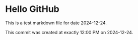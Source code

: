 # Hello GitHub
This is a test markdown file for date 2024-12-24.

This commit was created at exactly 12:00 PM on 2024-12-24.
